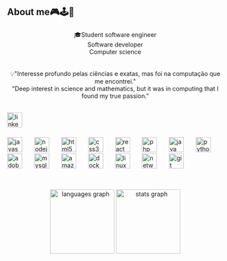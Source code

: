 <h2 align="left">About me🎮🕹️👾</h2>

###

<p align="center">🎓Student software engineer<br></> Software developer<br> Computer science<br><br><br>💡"Interesse profundo pelas ciências e exatas, mas foi na computação que me encontrei."<br>"Deep interest in science and mathematics, but it was in computing that I found my true passion."</p>

###

<h2 align="left"></h2>

###

<div align="left">
  <a href="https://www.linkedin.com/in/jo%C3%A3o-mateus-45412b27a/" target="_blank">
    <img src="https://img.shields.io/static/v1?message=LinkedIn&logo=linkedin&label=&color=0077B5&logoColor=white&labelColor=&style=for-the-badge" height="35" alt="linkedin logo"  />
  </a>
</div>

###

<div align="left">
  <img src="https://cdn.jsdelivr.net/gh/devicons/devicon/icons/javascript/javascript-original.svg" height="35" alt="javascript logo"  />
  <img width="20" />
  <img src="https://cdn.jsdelivr.net/gh/devicons/devicon/icons/nodejs/nodejs-original.svg" height="35" alt="nodejs logo"  />
  <img width="20" />
  <img src="https://cdn.jsdelivr.net/gh/devicons/devicon/icons/html5/html5-original.svg" height="35" alt="html5 logo"  />
  <img width="20" />
  <img src="https://cdn.jsdelivr.net/gh/devicons/devicon/icons/css3/css3-original.svg" height="35" alt="css3 logo"  />
  <img width="20" />
  <img src="https://cdn.jsdelivr.net/gh/devicons/devicon/icons/react/react-original.svg" height="35" alt="react logo"  />
  <img width="20" />
  <img src="https://skillicons.dev/icons?i=php" height="35" alt="php logo"  />
  <img width="20" />
  <img src="https://skillicons.dev/icons?i=java" height="35" alt="java logo"  />
  <img width="20" />
  <img src="https://cdn.jsdelivr.net/gh/devicons/devicon/icons/python/python-original.svg" height="35" alt="python logo"  />
  <img width="20" />
  <img src="https://skillicons.dev/icons?i=ai" height="35" alt="adobeillustrator logo"  />
  <img width="20" />
  <img src="https://skillicons.dev/icons?i=mysql" height="35" alt="mysql logo"  />
  <img width="20" />
  <img src="https://skillicons.dev/icons?i=aws" height="35" alt="amazonwebservices logo"  />
  <img width="20" />
  <img src="https://skillicons.dev/icons?i=docker" height="35" alt="docker logo"  />
  <img width="20" />
  <img src="https://skillicons.dev/icons?i=linux" height="35" alt="linux logo"  />
  <img width="20" />
  <img src="https://cdn.jsdelivr.net/gh/devicons/devicon/icons/networkx/networkx-original.svg" height="35" alt="networkx logo"  />
  <img width="20" />
  <img src="https://cdn.simpleicons.org/git/F05032" height="35" alt="git logo"  />
</div>

###

<h2 align="left"></h2>

###

<br clear="both">

<div align="center">
  <img src="https://github-readme-stats.vercel.app/api/top-langs?username=jmatteuus&locale=en&hide_title=false&layout=compact&card_width=320&langs_count=5&theme=dracula&hide_border=false&order=2" height="150" alt="languages graph"  />
  <img src="https://github-readme-stats.vercel.app/api?username=jmatteuus&hide_title=false&hide_rank=true&show_icons=true&include_all_commits=true&count_private=true&disable_animations=false&theme=dracula&locale=en&hide_border=false&order=1" height="150" alt="stats graph"  />
</div>

###
